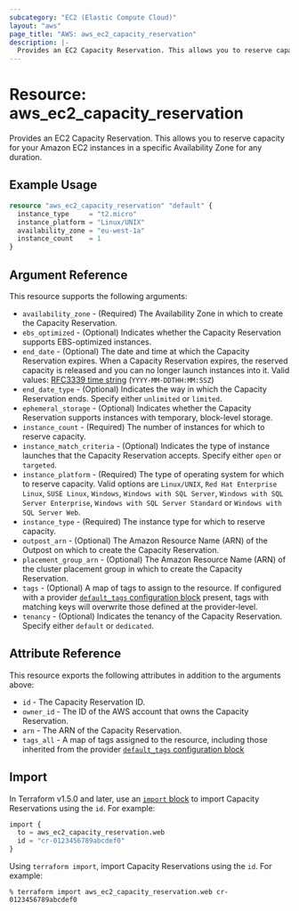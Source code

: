 ```yaml
---
subcategory: "EC2 (Elastic Compute Cloud)"
layout: "aws"
page_title: "AWS: aws_ec2_capacity_reservation"
description: |-
  Provides an EC2 Capacity Reservation. This allows you to reserve capacity for your Amazon EC2 instances in a specific Availability Zone for any duration.
---
```


# Resource: aws_ec2_capacity_reservation

Provides an EC2 Capacity Reservation. This allows you to reserve capacity for your Amazon EC2 instances in a specific Availability Zone for any duration.

## Example Usage

```terraform
resource "aws_ec2_capacity_reservation" "default" {
  instance_type     = "t2.micro"
  instance_platform = "Linux/UNIX"
  availability_zone = "eu-west-1a"
  instance_count    = 1
}
```

## Argument Reference

This resource supports the following arguments:

* `availability_zone` - (Required) The Availability Zone in which to create the Capacity Reservation.
* `ebs_optimized` - (Optional) Indicates whether the Capacity Reservation supports EBS-optimized instances.
* `end_date` - (Optional) The date and time at which the Capacity Reservation expires. When a Capacity Reservation expires, the reserved capacity is released and you can no longer launch instances into it. Valid values: [RFC3339 time string](https://tools.ietf.org/html/rfc3339#section-5.8) (`YYYY-MM-DDTHH:MM:SSZ`)
* `end_date_type` - (Optional) Indicates the way in which the Capacity Reservation ends. Specify either `unlimited` or `limited`.
* `ephemeral_storage` - (Optional) Indicates whether the Capacity Reservation supports instances with temporary, block-level storage.
* `instance_count` - (Required) The number of instances for which to reserve capacity.
* `instance_match_criteria` - (Optional) Indicates the type of instance launches that the Capacity Reservation accepts. Specify either `open` or `targeted`.
* `instance_platform` - (Required) The type of operating system for which to reserve capacity. Valid options are `Linux/UNIX`, `Red Hat Enterprise Linux`, `SUSE Linux`, `Windows`, `Windows with SQL Server`, `Windows with SQL Server Enterprise`, `Windows with SQL Server Standard` or `Windows with SQL Server Web`.
* `instance_type` - (Required) The instance type for which to reserve capacity.
* `outpost_arn` - (Optional) The Amazon Resource Name (ARN) of the Outpost on which to create the Capacity Reservation.
* `placement_group_arn` - (Optional) The Amazon Resource Name (ARN) of the cluster placement group in which to create the Capacity Reservation.
* `tags` - (Optional) A map of tags to assign to the resource. If configured with a provider [`default_tags` configuration block](https://registry.terraform.io/providers/hashicorp/aws/latest/docs#default_tags-configuration-block) present, tags with matching keys will overwrite those defined at the provider-level.
* `tenancy` - (Optional) Indicates the tenancy of the Capacity Reservation. Specify either `default` or `dedicated`.

## Attribute Reference

This resource exports the following attributes in addition to the arguments above:

* `id` - The Capacity Reservation ID.
* `owner_id` - The ID of the AWS account that owns the Capacity Reservation.
* `arn` - The ARN of the Capacity Reservation.
* `tags_all` - A map of tags assigned to the resource, including those inherited from the provider [`default_tags` configuration block](https://registry.terraform.io/providers/hashicorp/aws/latest/docs#default_tags-configuration-block)

## Import

In Terraform v1.5.0 and later, use an [`import` block](https://developer.hashicorp.com/terraform/language/import) to import Capacity Reservations using the `id`. For example:

```terraform
import {
  to = aws_ec2_capacity_reservation.web
  id = "cr-0123456789abcdef0"
}
```

Using `terraform import`, import Capacity Reservations using the `id`. For example:

```console
% terraform import aws_ec2_capacity_reservation.web cr-0123456789abcdef0
```
